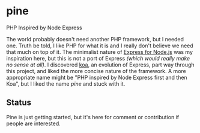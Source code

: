 # pine
PHP Inspired by Node Express

The world probably doesn't need another PHP framework, but I needed one.
Truth be told, I like PHP for what it is and I really don't believe we need that much on top of it.
The minimalist nature of [Express for Node.js](http://expressjs.com/) was my inspiration here, but this is not a port of Express *(which would really make no sense at all)*.
I discovered [koa](http://koajs.com/), an evolution of Express, part way through this project, and liked the more concise
nature of the framework. 
A more appropriate name might be "PHP inspired by Node Express first and then Koa", but I liked
the name *pine* and stuck with it.
## Status
Pine is just getting started, but it's here for comment or contribution if people are interested.

